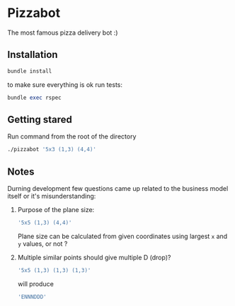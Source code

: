 
# Pizzabot
The most famous pizza delivery bot :)

## Installation

```ruby
bundle install
```

to make sure everything is ok run tests:

```ruby
bundle exec rspec
```

## Getting stared

Run command from the root of the directory

```bash
./pizzabot '5x3 (1,3) (4,4)'
```
## Notes

Durning development few questions came up related to the business model itself or
it's misunderstanding:

1. Purpose of the plane size:
    ```ruby
    '5x5 (1,3) (4,4)'
    ```
    Plane size can be calculated from given coordinates using largest `x` and `y` values, or not ?

2. Multiple similar points should give multiple D (drop)?
    ```ruby
    '5x5 (1,3) (1,3) (1,3)'
    ```
    will produce

    ```ruby
    'ENNNDDD'
    ```

